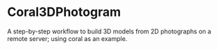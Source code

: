 # Coral3DPhotogram
A step-by-step workflow to build 3D models from 2D photographs on a remote server; using coral as an example.

